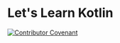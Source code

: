 # Let's Learn Kotlin 

[![Contributor Covenant](https://img.shields.io/badge/Contributor%20Covenant-2.1-4baaaa.svg)](CODE_OF_CONDUCT.md)

